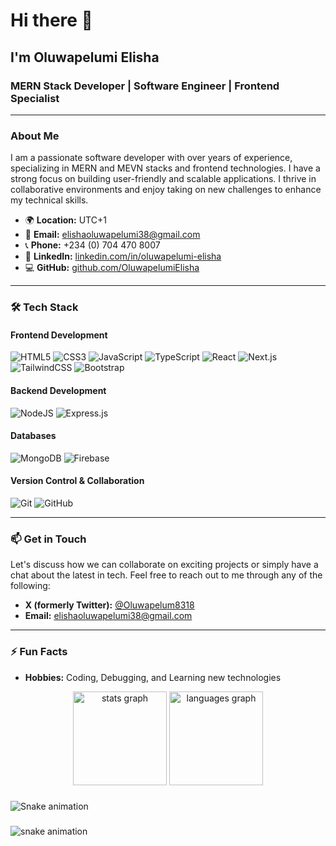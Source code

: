 # Hi there 👋

## I'm Oluwapelumi Elisha

### MERN Stack Developer | Software Engineer | Frontend Specialist

---

### About Me

I am a passionate software developer with over years of experience, specializing in MERN and MEVN stacks and frontend technologies. I have a strong focus on building user-friendly and scalable applications. I thrive in collaborative environments and enjoy taking on new challenges to enhance my technical skills.

- 🌍 **Location:** UTC+1
- 📧 **Email:** [elishaoluwapelumi38@gmail.com](mailto:elishaoluwapelumi38@gmail.com)
- 📞 **Phone:** +234 (0) 704 470 8007
- 💼 **LinkedIn:** [linkedin.com/in/oluwapelumi-elisha](https://www.linkedin.com/in/oluwapelumi-elisha/)
- 💻 **GitHub:** [github.com/OluwapelumiElisha](https://github.com/OluwapelumiElisha)

---

### 🛠️ Tech Stack

#### **Frontend Development**
![HTML5](https://img.shields.io/badge/html5-%23E34F26.svg?style=for-the-badge&logo=html5&logoColor=white) 
![CSS3](https://img.shields.io/badge/css3-%231572B6.svg?style=for-the-badge&logo=css3&logoColor=white) 
![JavaScript](https://img.shields.io/badge/javascript-%23323330.svg?style=for-the-badge&logo=javascript&logoColor=%23F7DF1E) 
![TypeScript](https://img.shields.io/badge/typescript-%23007ACC.svg?style=for-the-badge&logo=typescript&logoColor=white) 
![React](https://img.shields.io/badge/react-%2320232a.svg?style=for-the-badge&logo=react&logoColor=%2361DAFB) 
![Next.js](https://img.shields.io/badge/next.js-%23000000.svg?style=for-the-badge&logo=next-dot-js&logoColor=white) 
![TailwindCSS](https://img.shields.io/badge/tailwindcss-%2338B2AC.svg?style=for-the-badge&logo=tailwind-css&logoColor=white) 
![Bootstrap](https://img.shields.io/badge/bootstrap-%23563D7C.svg?style=for-the-badge&logo=bootstrap&logoColor=white)

#### **Backend Development**
![NodeJS](https://img.shields.io/badge/node.js-6DA55F?style=for-the-badge&logo=node.js&logoColor=white) 
![Express.js](https://img.shields.io/badge/express.js-%23404d59.svg?style=for-the-badge&logo=express&logoColor=%2361DAFB) 

#### **Databases**
![MongoDB](https://img.shields.io/badge/MongoDB-%234ea94b.svg?style=for-the-badge&logo=mongodb&logoColor=white) 
![Firebase](https://img.shields.io/badge/firebase-%23039BE5.svg?style=for-the-badge&logo=firebase)

#### **Version Control & Collaboration**
![Git](https://img.shields.io/badge/git-%23F05033.svg?style=for-the-badge&logo=git&logoColor=white)
![GitHub](https://img.shields.io/badge/github-%23121011.svg?style=for-the-badge&logo=github&logoColor=white)

---



### 📫 Get in Touch

Let's discuss how we can collaborate on exciting projects or simply have a chat about the latest in tech. Feel free to reach out to me through any of the following:

- **X (formerly Twitter):** [@Oluwapelum8318](https://x.com/Oluwapelum8318)
- **Email:** [elishaoluwapelumi38@gmail.com](mailto:elishaoluwapelumi38@gmail.com)

---

### ⚡ Fun Facts

- **Hobbies:** Coding, Debugging, and Learning new technologies

 <div align="center">
  <img src="https://github-readme-stats.vercel.app/api?username=OluwapelumiElisha&hide_title=false&hide_rank=false&show_icons=true&include_all_commits=true&count_private=true&disable_animations=false&theme=dracula&locale=en&hide_border=false&order=1" height="150" alt="stats graph"  />
  <img src="https://github-readme-stats.vercel.app/api/top-langs?username=OluwapelumiElisha&locale=en&hide_title=false&layout=compact&card_width=320&langs_count=5&theme=dracula&hide_border=false&order=2" height="150" alt="languages graph"  />
</div>


###

<img src="https://raw.githubusercontent.com/OluwapelumiElisha/OluwapelumiElisha/output/snake.svg" alt="Snake animation" />


###

<img src="https://raw.githubusercontent.com/OluwapelumiElisha/OluwapelumiElisha/output/github-contribution-grid-snake.svg" alt="snake animation" />
